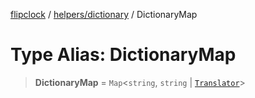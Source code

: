 [flipclock](../../../index.md) / [helpers/dictionary](../index.md) / DictionaryMap

# Type Alias: DictionaryMap

> **DictionaryMap** = `Map`\<`string`, `string` \| [`Translator`](Translator.md)\>
